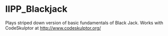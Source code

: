 # IIPP_Blackjack
Plays striped down version of basic fundamentals of Black Jack. Works with CodeSkulptor at http://www.codeskulptor.org/
